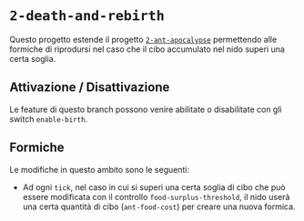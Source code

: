 # `2-death-and-rebirth`

Questo progetto estende il progetto [`2-ant-apocalypse`](https://github.com/Steffo99/turtle007/tree/2-ant-apocalypse) permettendo alle formiche di riprodursi nel caso che il cibo accumulato nel nido superi una certa soglia.

## Attivazione / Disattivazione

Le feature di questo branch possono venire abilitate o disabilitate con gli switch `enable-birth`.

## Formiche

Le modifiche in questo ambito sono le seguenti:  
- Ad ogni `tick`, nel caso in cui si superi una certa soglia di cibo che può essere modificata con il controllo `food-surplus-threshold`, il nido userà una certa quantità di cibo (`ant-food-cost`) per creare una nuova formica.
